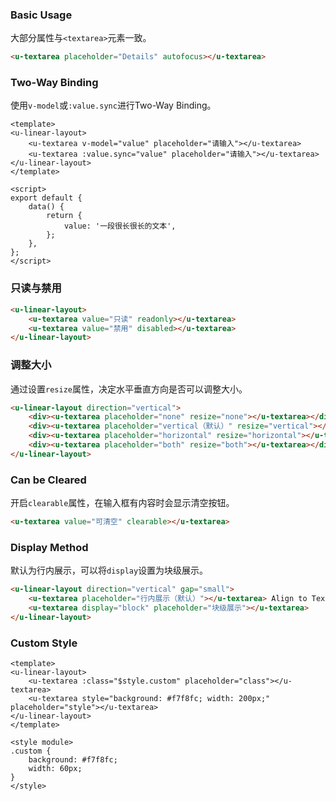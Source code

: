 ### Basic Usage

大部分属性与`<textarea>`元素一致。

``` html
<u-textarea placeholder="Details" autofocus></u-textarea>
```

### Two-Way Binding

使用`v-model`或`:value.sync`进行Two-Way Binding。

``` vue
<template>
<u-linear-layout>
    <u-textarea v-model="value" placeholder="请输入"></u-textarea>
    <u-textarea :value.sync="value" placeholder="请输入"></u-textarea>
</u-linear-layout>
</template>

<script>
export default {
    data() {
        return {
            value: '一段很长很长的文本',
        };
    },
};
</script>
```

### 只读与禁用

``` html
<u-linear-layout>
    <u-textarea value="只读" readonly></u-textarea>
    <u-textarea value="禁用" disabled></u-textarea>
</u-linear-layout>
```

### 调整大小

通过设置`resize`属性，决定水平垂直方向是否可以调整大小。

``` html
<u-linear-layout direction="vertical">
    <div><u-textarea placeholder="none" resize="none"></u-textarea></div>
    <div><u-textarea placeholder="vertical（默认）" resize="vertical"></u-textarea></div>
    <div><u-textarea placeholder="horizontal" resize="horizontal"></u-textarea></div>
    <div><u-textarea placeholder="both" resize="both"></u-textarea></div>
</u-linear-layout>
```

### Can be Cleared

开启`clearable`属性，在输入框有内容时会显示清空按钮。

``` html
<u-textarea value="可清空" clearable></u-textarea>
```

### Display Method

默认为行内展示，可以将`display`设置为块级展示。

``` html
<u-linear-layout direction="vertical" gap="small">
    <u-textarea placeholder="行内展示（默认）"></u-textarea> Align to Text
    <u-textarea display="block" placeholder="块级展示"></u-textarea>
</u-linear-layout>
```

### Custom Style

``` vue
<template>
<u-linear-layout>
    <u-textarea :class="$style.custom" placeholder="class"></u-textarea>
    <u-textarea style="background: #f7f8fc; width: 200px;" placeholder="style"></u-textarea>
</u-linear-layout>
</template>

<style module>
.custom {
    background: #f7f8fc;
    width: 60px;
}
</style>
```
